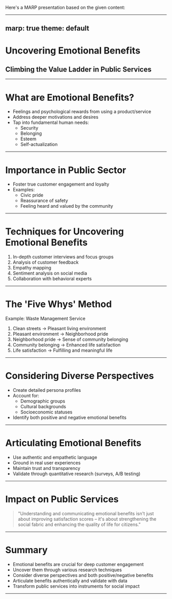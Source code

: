 Here's a MARP presentation based on the given content:

---
marp: true
theme: default
---

# Uncovering Emotional Benefits
## Climbing the Value Ladder in Public Services

---

# What are Emotional Benefits?

- Feelings and psychological rewards from using a product/service
- Address deeper motivations and desires
- Tap into fundamental human needs:
  - Security
  - Belonging
  - Esteem
  - Self-actualization

---

# Importance in Public Sector

- Foster true customer engagement and loyalty
- Examples:
  - Civic pride
  - Reassurance of safety
  - Feeling heard and valued by the community

---

# Techniques for Uncovering Emotional Benefits

1. In-depth customer interviews and focus groups
2. Analysis of customer feedback
3. Empathy mapping
4. Sentiment analysis on social media
5. Collaboration with behavioral experts

---

# The 'Five Whys' Method

Example: Waste Management Service

1. Clean streets → Pleasant living environment
2. Pleasant environment → Neighborhood pride
3. Neighborhood pride → Sense of community belonging
4. Community belonging → Enhanced life satisfaction
5. Life satisfaction → Fulfilling and meaningful life

---

# Considering Diverse Perspectives

- Create detailed persona profiles
- Account for:
  - Demographic groups
  - Cultural backgrounds
  - Socioeconomic statuses
- Identify both positive and negative emotional benefits

---

# Articulating Emotional Benefits

- Use authentic and empathetic language
- Ground in real user experiences
- Maintain trust and transparency
- Validate through quantitative research (surveys, A/B testing)

---

# Impact on Public Services

> "Understanding and communicating emotional benefits isn't just about improving satisfaction scores – it's about strengthening the social fabric and enhancing the quality of life for citizens."

---

# Summary

- Emotional benefits are crucial for deep customer engagement
- Uncover them through various research techniques
- Consider diverse perspectives and both positive/negative benefits
- Articulate benefits authentically and validate with data
- Transform public services into instruments for social impact

---
